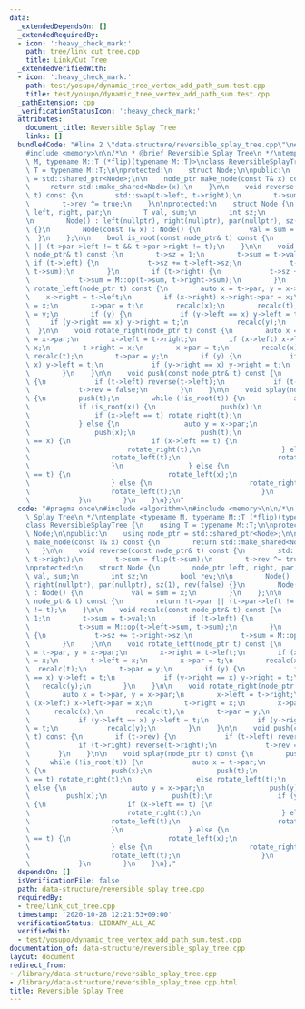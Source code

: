 ```yaml
---
data:
  _extendedDependsOn: []
  _extendedRequiredBy:
  - icon: ':heavy_check_mark:'
    path: tree/link_cut_tree.cpp
    title: Link/Cut Tree
  _extendedVerifiedWith:
  - icon: ':heavy_check_mark:'
    path: test/yosupo/dynamic_tree_vertex_add_path_sum.test.cpp
    title: test/yosupo/dynamic_tree_vertex_add_path_sum.test.cpp
  _pathExtension: cpp
  _verificationStatusIcon: ':heavy_check_mark:'
  attributes:
    document_title: Reversible Splay Tree
    links: []
  bundledCode: "#line 2 \"data-structure/reversible_splay_tree.cpp\"\n#include <algorithm>\n\
    #include <memory>\n\n/*\n * @brief Reversible Splay Tree\n */\ntemplate <typename\
    \ M, typename M::T (*flip)(typename M::T)>\nclass ReversibleSplayTree {\n    using\
    \ T = typename M::T;\n\nprotected:\n    struct Node;\n\npublic:\n    using node_ptr\
    \ = std::shared_ptr<Node>;\n\n    node_ptr make_node(const T& x) const {\n   \
    \     return std::make_shared<Node>(x);\n    }\n\n    void reverse(const node_ptr&\
    \ t) const {\n        std::swap(t->left, t->right);\n        t->sum = flip(t->sum);\n\
    \        t->rev ^= true;\n    }\n\nprotected:\n    struct Node {\n        node_ptr\
    \ left, right, par;\n        T val, sum;\n        int sz;\n        bool rev;\n\
    \n        Node() : left(nullptr), right(nullptr), par(nullptr), sz(1), rev(false)\
    \ {}\n        Node(const T& x) : Node() {\n            val = sum = x;\n      \
    \  }\n    };\n\n    bool is_root(const node_ptr& t) const {\n        return !t->par\
    \ || (t->par->left != t && t->par->right != t);\n    }\n\n    void recalc(const\
    \ node_ptr& t) const {\n        t->sz = 1;\n        t->sum = t->val;\n       \
    \ if (t->left) {\n            t->sz += t->left->sz;\n            t->sum = M::op(t->left->sum,\
    \ t->sum);\n        }\n        if (t->right) {\n            t->sz += t->right->sz;\n\
    \            t->sum = M::op(t->sum, t->right->sum);\n        }\n    }\n\n    void\
    \ rotate_left(node_ptr t) const {\n        auto x = t->par, y = x->par;\n    \
    \    x->right = t->left;\n        if (x->right) x->right->par = x;\n        t->left\
    \ = x;\n        x->par = t;\n        recalc(x);\n        recalc(t);\n        t->par\
    \ = y;\n        if (y) {\n            if (y->left == x) y->left = t;\n       \
    \     if (y->right == x) y->right = t;\n            recalc(y);\n        }\n  \
    \  }\n\n    void rotate_right(node_ptr t) const {\n        auto x = t->par, y\
    \ = x->par;\n        x->left = t->right;\n        if (x->left) x->left->par =\
    \ x;\n        t->right = x;\n        x->par = t;\n        recalc(x);\n       \
    \ recalc(t);\n        t->par = y;\n        if (y) {\n            if (y->left ==\
    \ x) y->left = t;\n            if (y->right == x) y->right = t;\n            recalc(y);\n\
    \        }\n    }\n\n    void push(const node_ptr& t) const {\n        if (t->rev)\
    \ {\n            if (t->left) reverse(t->left);\n            if (t->right) reverse(t->right);\n\
    \            t->rev = false;\n        }\n    }\n\n    void splay(node_ptr t) const\
    \ {\n        push(t);\n        while (!is_root(t)) {\n            auto x = t->par;\n\
    \            if (is_root(x)) {\n                push(x);\n                push(t);\n\
    \                if (x->left == t) rotate_right(t);\n                else rotate_left(t);\n\
    \            } else {\n                auto y = x->par;\n                push(y);\n\
    \                push(x);\n                push(t);\n                if (y->left\
    \ == x) {\n                    if (x->left == t) {\n                        rotate_right(x);\n\
    \                        rotate_right(t);\n                    } else {\n    \
    \                    rotate_left(t);\n                        rotate_right(t);\n\
    \                    }\n                } else {\n                    if (x->right\
    \ == t) {\n                        rotate_left(x);\n                        rotate_left(t);\n\
    \                    } else {\n                        rotate_right(t);\n    \
    \                    rotate_left(t);\n                    }\n                }\n\
    \            }\n        }\n    }\n};\n"
  code: "#pragma once\n#include <algorithm>\n#include <memory>\n\n/*\n * @brief Reversible\
    \ Splay Tree\n */\ntemplate <typename M, typename M::T (*flip)(typename M::T)>\n\
    class ReversibleSplayTree {\n    using T = typename M::T;\n\nprotected:\n    struct\
    \ Node;\n\npublic:\n    using node_ptr = std::shared_ptr<Node>;\n\n    node_ptr\
    \ make_node(const T& x) const {\n        return std::make_shared<Node>(x);\n \
    \   }\n\n    void reverse(const node_ptr& t) const {\n        std::swap(t->left,\
    \ t->right);\n        t->sum = flip(t->sum);\n        t->rev ^= true;\n    }\n\
    \nprotected:\n    struct Node {\n        node_ptr left, right, par;\n        T\
    \ val, sum;\n        int sz;\n        bool rev;\n\n        Node() : left(nullptr),\
    \ right(nullptr), par(nullptr), sz(1), rev(false) {}\n        Node(const T& x)\
    \ : Node() {\n            val = sum = x;\n        }\n    };\n\n    bool is_root(const\
    \ node_ptr& t) const {\n        return !t->par || (t->par->left != t && t->par->right\
    \ != t);\n    }\n\n    void recalc(const node_ptr& t) const {\n        t->sz =\
    \ 1;\n        t->sum = t->val;\n        if (t->left) {\n            t->sz += t->left->sz;\n\
    \            t->sum = M::op(t->left->sum, t->sum);\n        }\n        if (t->right)\
    \ {\n            t->sz += t->right->sz;\n            t->sum = M::op(t->sum, t->right->sum);\n\
    \        }\n    }\n\n    void rotate_left(node_ptr t) const {\n        auto x\
    \ = t->par, y = x->par;\n        x->right = t->left;\n        if (x->right) x->right->par\
    \ = x;\n        t->left = x;\n        x->par = t;\n        recalc(x);\n      \
    \  recalc(t);\n        t->par = y;\n        if (y) {\n            if (y->left\
    \ == x) y->left = t;\n            if (y->right == x) y->right = t;\n         \
    \   recalc(y);\n        }\n    }\n\n    void rotate_right(node_ptr t) const {\n\
    \        auto x = t->par, y = x->par;\n        x->left = t->right;\n        if\
    \ (x->left) x->left->par = x;\n        t->right = x;\n        x->par = t;\n  \
    \      recalc(x);\n        recalc(t);\n        t->par = y;\n        if (y) {\n\
    \            if (y->left == x) y->left = t;\n            if (y->right == x) y->right\
    \ = t;\n            recalc(y);\n        }\n    }\n\n    void push(const node_ptr&\
    \ t) const {\n        if (t->rev) {\n            if (t->left) reverse(t->left);\n\
    \            if (t->right) reverse(t->right);\n            t->rev = false;\n \
    \       }\n    }\n\n    void splay(node_ptr t) const {\n        push(t);\n   \
    \     while (!is_root(t)) {\n            auto x = t->par;\n            if (is_root(x))\
    \ {\n                push(x);\n                push(t);\n                if (x->left\
    \ == t) rotate_right(t);\n                else rotate_left(t);\n            }\
    \ else {\n                auto y = x->par;\n                push(y);\n       \
    \         push(x);\n                push(t);\n                if (y->left == x)\
    \ {\n                    if (x->left == t) {\n                        rotate_right(x);\n\
    \                        rotate_right(t);\n                    } else {\n    \
    \                    rotate_left(t);\n                        rotate_right(t);\n\
    \                    }\n                } else {\n                    if (x->right\
    \ == t) {\n                        rotate_left(x);\n                        rotate_left(t);\n\
    \                    } else {\n                        rotate_right(t);\n    \
    \                    rotate_left(t);\n                    }\n                }\n\
    \            }\n        }\n    }\n};"
  dependsOn: []
  isVerificationFile: false
  path: data-structure/reversible_splay_tree.cpp
  requiredBy:
  - tree/link_cut_tree.cpp
  timestamp: '2020-10-28 12:21:53+09:00'
  verificationStatus: LIBRARY_ALL_AC
  verifiedWith:
  - test/yosupo/dynamic_tree_vertex_add_path_sum.test.cpp
documentation_of: data-structure/reversible_splay_tree.cpp
layout: document
redirect_from:
- /library/data-structure/reversible_splay_tree.cpp
- /library/data-structure/reversible_splay_tree.cpp.html
title: Reversible Splay Tree
---
```


